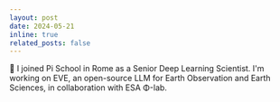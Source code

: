 ```yaml
---
layout: post
date: 2024-05-21
inline: true
related_posts: false
---
```

🚀 I joined Pi School in Rome as a Senior Deep Learning Scientist. I'm working on EVE, an open-source LLM for Earth Observation and Earth Sciences, in collaboration with ESA Φ-lab.
